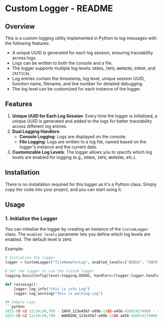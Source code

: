 # Custom Logger - README

## Overview

This is a custom logging utility implemented in Python to log messages with the following features:

- A unique UUID is generated for each log session, ensuring traceability across logs.
- Logs can be written to both the console and a file.
- The logger supports multiple log levels: `DEBUG`, `INFO`, `WARNING`, `ERROR`, and `CRITICAL`.
- Log entries contain the timestamp, log level, unique session UUID, function name, filename, and line number for detailed debugging.
- The log level can be customized for each instance of the logger.

## Features

1. **Unique UUID for Each Log Session**: Every time the logger is initialized, a unique UUID is generated and added to the logs for better traceability across different log entries.
2. **Dual Logging Handlers**:
   - **Console Logging**: Logs are displayed on the console.
   - **File Logging**: Logs are written to a log file, named based on the logger's instance and the current date.
3. **Customizable Log Levels**: The logger allows you to specify which log levels are enabled for logging (e.g., `DEBUG`, `INFO`, `WARNING`, etc.).

## Installation

There is no installation required for this logger as it's a Python class. Simply copy the code into your project, and you can start using it.

## Usage

### 1. Initialize the Logger

You can initialize the logger by creating an instance of the `CustomLogger` class. The `enabled_levels` parameter lets you define which log levels are enabled. The default level is `INFO`.

Example:

```python
# Initialize the logger
logger = CustomLogger("fileNameForLog", enabled_levels={"DEBUG", "INFO", "WARNING", "ERROR", "CRITICAL"})

# Set the logger to use the custom logger
logging.basicConfig(level=logging.DEBUG, handlers=[logger.logger.handlers[0]], format="%(asctime)s - %(levelname)s - %(message)s - [%(filename)s:%(funcName)s:%(lineno)d]")

def raiseLog():
    logger.log_info("this is info Log")
    logger.log_warning("this is warning Log")

## Sample Logs
```python
2025-05-02 12:34:56,789 - INFO_123e4567-e89b-12d3-a456-426614174000 - this is info Log - [raiseLog:example.py:15]
2025-05-02 12:34:56,790 - WARNING_123e4567-e89b-12d3-a456-426614174000 - this is warning Log - [raiseLog:example.py:16]

